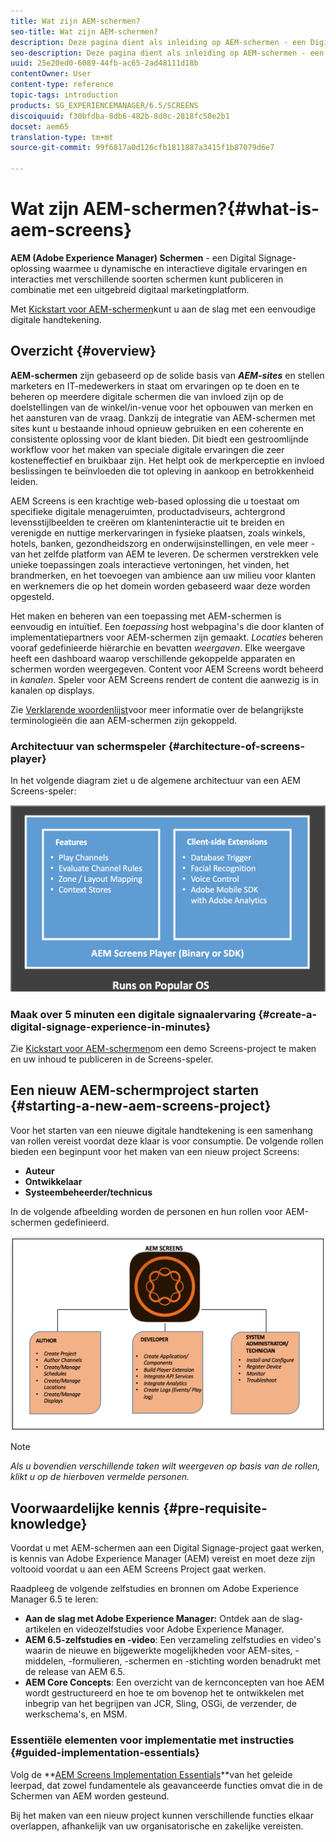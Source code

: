 ```yaml
---
title: Wat zijn AEM-schermen?
seo-title: Wat zijn AEM-schermen?
description: Deze pagina dient als inleiding op AEM-schermen - een Digital Signage-oplossing waarmee u dynamische en interactieve digitale ervaringen en interacties kunt publiceren met verschillende soorten schermen in combinatie met een uitgebreid digitaal marketingplatform. Het verstrekt een overzicht van de architectuur van de Schermen met diverse rollen betrokken bij de projectontwikkeling.
seo-description: Deze pagina dient als inleiding op AEM-schermen - een Digital Signage-oplossing waarmee u dynamische en interactieve digitale ervaringen en interacties kunt publiceren met verschillende soorten schermen in combinatie met een uitgebreid digitaal marketingplatform. Het verstrekt een overzicht van de architectuur van de Schermen met diverse rollen betrokken bij de projectontwikkeling.
uuid: 25e20ed0-6089-44fb-ac65-2ad48111d18b
contentOwner: User
content-type: reference
topic-tags: introduction
products: SG_EXPERIENCEMANAGER/6.5/SCREENS
discoiquuid: f30bfdba-8db6-482b-8d0c-2818fc58e2b1
docset: aem65
translation-type: tm+mt
source-git-commit: 99f6817a0d126cfb1811887a3415f1b87079d6e7

---
```



# Wat zijn AEM-schermen?{#what-is-aem-screens}

**AEM (Adobe Experience Manager) Schermen** - een Digital Signage-oplossing waarmee u dynamische en interactieve digitale ervaringen en interacties met verschillende soorten schermen kunt publiceren in combinatie met een uitgebreid digitaal marketingplatform.

Met [Kickstart voor AEM-schermen](kickstart-for-aem-screens.md)kunt u aan de slag met een eenvoudige digitale handtekening.

## Overzicht {#overview}

**AEM-schermen** zijn gebaseerd op de solide basis van ***AEM-sites*** en stellen marketers en IT-medewerkers in staat om ervaringen op te doen en te beheren op meerdere digitale schermen die van invloed zijn op de doelstellingen van de winkel/in-venue voor het opbouwen van merken en het aansturen van de vraag. Dankzij de integratie van AEM-schermen met sites kunt u bestaande inhoud opnieuw gebruiken en een coherente en consistente oplossing voor de klant bieden. Dit biedt een gestroomlijnde workflow voor het maken van speciale digitale ervaringen die zeer kosteneffectief en bruikbaar zijn. Het helpt ook de merkperceptie en invloed beslissingen te beïnvloeden die tot opleving in aankoop en betrokkenheid leiden.

AEM Screens is een krachtige web-based oplossing die u toestaat om specifieke digitale menageruimten, productadviseurs, achtergrond levensstijlbeelden te creëren om klanteninteractie uit te breiden en verenigde en nuttige merkervaringen in fysieke plaatsen, zoals winkels, hotels, banken, gezondheidszorg en onderwijsinstellingen, en vele meer - van het zelfde platform van AEM te leveren. De schermen verstrekken vele unieke toepassingen zoals interactieve vertoningen, het vinden, het brandmerken, en het toevoegen van ambience aan uw milieu voor klanten en werknemers die op het domein worden gebaseerd waar deze worden opgesteld.

Het maken en beheren van een toepassing met AEM-schermen is eenvoudig en intuïtief. Een *toepassing* host webpagina&#39;s die door klanten of implementatiepartners voor AEM-schermen zijn gemaakt. *Locaties* beheren vooraf gedefinieerde hiërarchie en bevatten *weergaven*. Elke weergave heeft een dashboard waarop verschillende gekoppelde apparaten en schermen worden weergegeven. Content voor AEM Screens wordt beheerd in *kanalen*. Speler voor AEM Screens rendert de content die aanwezig is in kanalen op displays.

Zie [Verklarende woordenlijst](screens-glossary.md)voor meer informatie over de belangrijkste terminologieën die aan AEM-schermen zijn gekoppeld.

### Architectuur van schermspeler {#architecture-of-screens-player}

In het volgende diagram ziet u de algemene architectuur van een AEM Screens-speler:

![chlimage_1-29](assets/chlimage_1-29.png)

### Maak over 5 minuten een digitale signaalervaring {#create-a-digital-signage-experience-in-minutes}

Zie [Kickstart voor AEM-schermen](kickstart-for-aem-screens.md)om een demo Screens-project te maken en uw inhoud te publiceren in de Screens-speler.

## Een nieuw AEM-schermproject starten {#starting-a-new-aem-screens-project}

Voor het starten van een nieuwe digitale handtekening is een samenhang van rollen vereist voordat deze klaar is voor consumptie. De volgende rollen bieden een beginpunt voor het maken van een nieuw project Screens:

* **Auteur**
* **Ontwikkelaar**
* **Systeembeheerder/technicus**

In de volgende afbeelding worden de personen en hun rollen voor AEM-schermen gedefinieerd.

![chlimage_1-30](assets/chlimage_1-30.png)

>[!NOTE]
>
>*Als u bovendien verschillende taken wilt weergeven op basis van de rollen, klikt u op de hierboven vermelde personen.*

## Voorwaardelijke kennis {#pre-requisite-knowledge}

Voordat u met AEM-schermen aan een Digital Signage-project gaat werken, is kennis van Adobe Experience Manager (AEM) vereist en moet deze zijn voltooid voordat u aan een AEM Screens Project gaat werken.

Raadpleeg de volgende zelfstudies en bronnen om Adobe Experience Manager 6.5 te leren:

* **Aan de slag met Adobe Experience Manager:** Ontdek aan de slag-artikelen en videozelfstudies voor Adobe Experience Manager.
* **AEM 6.5-zelfstudies en -video**: Een verzameling zelfstudies en video&#39;s waarin de nieuwe en bijgewerkte mogelijkheden voor AEM-sites, -middelen, -formulieren, -schermen en -stichting worden benadrukt met de release van AEM 6.5.
* **AEM Core Concepts**: Een overzicht van de kernconcepten van hoe AEM wordt gestructureerd en hoe te om bovenop het te ontwikkelen met inbegrip van het begrijpen van JCR, Sling, OSGi, de verzender, de werkschema&#39;s, en MSM.

### Essentiële elementen voor implementatie met instructies {#guided-implementation-essentials}

Volg de **[AEM Screens Implementation Essentials](https://guided.adobe.com/?launch=AEM-7a#recommended/solutions/experience-manager)**van het geleide leerpad, dat zowel fundamentele als geavanceerde functies omvat die in de Schermen van AEM worden gesteund.

Bij het maken van een nieuw project kunnen verschillende functies elkaar overlappen, afhankelijk van uw organisatorische en zakelijke vereisten.
